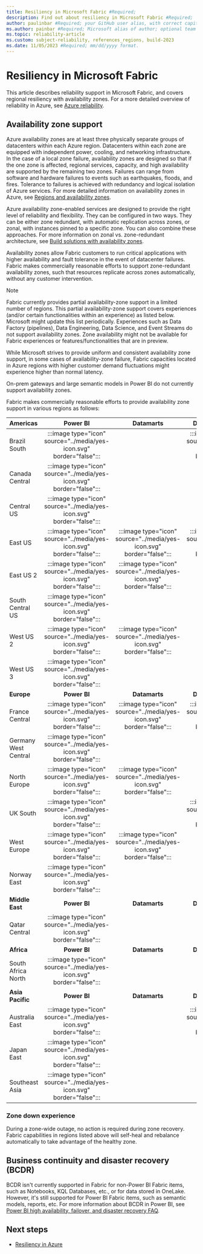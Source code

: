 ```yaml
---
title: Resiliency in Microsoft Fabric #Required;
description: Find out about resiliency in Microsoft Fabric #Required; 
author: paulinbar #Required; your GitHub user alias, with correct capitalization.
ms.author: painbar #Required; Microsoft alias of author; optional team alias.
ms.topic: reliability-article
ms.custom: subject-reliability, references_regions, build-2023
ms.date: 11/05/2023 #Required; mm/dd/yyyy format.
---
```


# Resiliency in Microsoft Fabric

This article describes reliability support in Microsoft Fabric, and covers regional resiliency with availability zones. For a more detailed overview of reliability in Azure, see [Azure reliability](/azure/architecture/framework/resiliency/overview).

## Availability zone support
Azure availability zones are at least three physically separate groups of datacenters within each Azure region. Datacenters within each zone are equipped with independent power, cooling, and networking infrastructure. In the case of a local zone failure, availability zones are designed so that if the one zone is affected, regional services, capacity, and high availability are supported by the remaining two zones.  Failures can range from software and hardware failures to events such as earthquakes, floods, and fires. Tolerance to failures is achieved with redundancy and logical isolation of Azure services. For more detailed information on availability zones in Azure, see [Regions and availability zones](/azure/availability-zones/az-overview).

Azure availability zone-enabled services are designed to provide the right level of reliability and flexibility. They can be configured in two ways. They can be either zone redundant, with automatic replication across zones, or zonal, with instances pinned to a specific zone. You can also combine these approaches. For more information on zonal vs. zone-redundant architecture, see [Build solutions with availability zones](/azure/architecture/high-availability/building-solutions-for-high-availability).

Availability zones allow Fabric customers to run critical applications with higher availability and fault tolerance in the event of datacenter failures. Fabric makes commercially reasonable efforts to support zone-redundant availability zones, such that resources replicate across zones automatically, without any customer intervention.

> [!Note]
> Fabric currently provides partial availability-zone support in a limited number of regions. This partial availability-zone support covers experiences (and/or certain functionalities within an experience) as listed below. Microsoft might update this list periodically. Experiences such as Data Factory (pipelines), Data Engineering, Data Science, and Event Streams do not support availability zones. Zone availability might not be available for Fabric experiences or features/functionalities that are in preview.
>
> While Microsoft strives to provide uniform and consistent availability zone support, in some cases of availability-zone failure, Fabric capacities located in Azure regions with higher customer demand fluctuations might experience higher than normal latency.
>
> On-prem gateways and large semantic models in Power BI do not currently support availability zones.  

Fabric makes commercially reasonable efforts to provide availability zone support in various regions as follows:

| **Americas**         | **Power BI**                                                          | **Datamarts**                                                         | **Data Warehouses**                                                   | **Real-Time Analytics**                                               |
|:---------------------|:---------------------------------------------------------------------:|:---------------------------------------------------------------------:|:---------------------------------------------------------------------:|:---------------------------------------------------------------------:|
| Brazil South         | :::image type="icon" source="../media/yes-icon.svg" border="false"::: |                                                                       | :::image type="icon" source="../media/yes-icon.svg" border="false"::: | :::image type="icon" source="../media/yes-icon.svg" border="false"::: |
| Canada Central       | :::image type="icon" source="../media/yes-icon.svg" border="false"::: |                                                                       |                                                                       | :::image type="icon" source="../media/yes-icon.svg" border="false"::: |
| Central US           | :::image type="icon" source="../media/yes-icon.svg" border="false"::: |                                                                       |                                                                       |                                                                       |
| East US              | :::image type="icon" source="../media/yes-icon.svg" border="false"::: | :::image type="icon" source="../media/yes-icon.svg" border="false"::: | :::image type="icon" source="../media/yes-icon.svg" border="false"::: | :::image type="icon" source="../media/yes-icon.svg" border="false"::: |
| East US 2            | :::image type="icon" source="../media/yes-icon.svg" border="false"::: | :::image type="icon" source="../media/yes-icon.svg" border="false"::: |                                                                       | :::image type="icon" source="../media/yes-icon.svg" border="false"::: |
| South Central US     | :::image type="icon" source="../media/yes-icon.svg" border="false"::: |                                                                       |                                                                       |                                                                       |
| West US 2            | :::image type="icon" source="../media/yes-icon.svg" border="false"::: | :::image type="icon" source="../media/yes-icon.svg" border="false"::: |                                                                       |                                                                       |
| West US 3            | :::image type="icon" source="../media/yes-icon.svg" border="false"::: |                                                                       |                                                                       | :::image type="icon" source="../media/yes-icon.svg" border="false"::: |
| **Europe**           | **Power BI**                                                          | **Datamarts**                                                         | **Data Warehouses**                                                   | **Real-Time Analytics**                                               |
| France Central       | :::image type="icon" source="../media/yes-icon.svg" border="false"::: | :::image type="icon" source="../media/yes-icon.svg" border="false"::: | :::image type="icon" source="../media/yes-icon.svg" border="false"::: | :::image type="icon" source="../media/yes-icon.svg" border="false"::: |
| Germany West Central | :::image type="icon" source="../media/yes-icon.svg" border="false"::: |                                                                       |                                                                       |                                                                       |
| North Europe         | :::image type="icon" source="../media/yes-icon.svg" border="false"::: | :::image type="icon" source="../media/yes-icon.svg" border="false"::: |                                                                       | :::image type="icon" source="../media/yes-icon.svg" border="false"::: |
| UK South             | :::image type="icon" source="../media/yes-icon.svg" border="false"::: |                                                                       | :::image type="icon" source="../media/yes-icon.svg" border="false"::: | :::image type="icon" source="../media/yes-icon.svg" border="false"::: |
| West Europe          | :::image type="icon" source="../media/yes-icon.svg" border="false"::: | :::image type="icon" source="../media/yes-icon.svg" border="false"::: |                                                                       |                                                                       |
| Norway East          | :::image type="icon" source="../media/yes-icon.svg" border="false"::: |                                                                       |                                                                       | :::image type="icon" source="../media/yes-icon.svg" border="false"::: |
| **Middle East**      | **Power BI**                                                          | **Datamarts**                                                         | **Data Warehouses**                                                   | **Real-Time Analytics**                                               |
| Qatar Central        | :::image type="icon" source="../media/yes-icon.svg" border="false"::: |                                                                       |                                                                       |                                                                       |
| **Africa**           | **Power BI**                                                          | **Datamarts**                                                         | **Data Warehouses**                                                   | **Real-Time Analytics**                                               |
| South Africa North   | :::image type="icon" source="../media/yes-icon.svg" border="false"::: |                                                                       |                                                                       | :::image type="icon" source="../media/yes-icon.svg" border="false"::: |
| **Asia Pacific**     | **Power BI**                                                          | **Datamarts**                                                         | **Data Warehouses**                                                   | **Real-Time Analytics**                                               |
| Australia East       | :::image type="icon" source="../media/yes-icon.svg" border="false"::: |                                                                       | :::image type="icon" source="../media/yes-icon.svg" border="false"::: |                                                                       |
| Japan East           | :::image type="icon" source="../media/yes-icon.svg" border="false"::: |                                                                       |                                                                       |                                                                       |
| Southeast Asia       | :::image type="icon" source="../media/yes-icon.svg" border="false"::: |                                                                       |                                                                       |                                                                       |

### Zone down experience
During a zone-wide outage, no action is required during zone recovery. Fabric capabilities in regions listed above will self-heal and rebalance automatically to take advantage of the healthy zone.

## Business continuity and disaster recovery (BCDR)

BCDR isn't currently supported in Fabric for non-Power BI Fabric items, such as Notebooks, KQL Databases, etc., or for data stored in OneLake. However, it's still supported for Power BI Fabric items, such as semantic models, reports, etc. For more information about BCDR in Power BI, see [Power BI high availability, failover, and disaster recovery FAQ](/power-bi/enterprise/service-admin-failover).

## Next steps

* [Resiliency in Azure](/azure/availability-zones/overview)